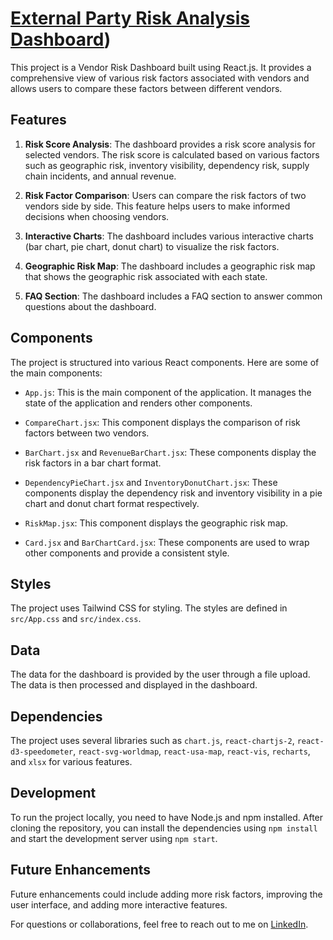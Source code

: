 # [External Party Risk Analysis Dashboard](https://eprmdashboard.netlify.ap))

This project is a Vendor Risk Dashboard built using React.js. It provides a comprehensive view of various risk factors associated with vendors and allows users to compare these factors between different vendors.

## Features

1. **Risk Score Analysis**: The dashboard provides a risk score analysis for selected vendors. The risk score is calculated based on various factors such as geographic risk, inventory visibility, dependency risk, supply chain incidents, and annual revenue.

2. **Risk Factor Comparison**: Users can compare the risk factors of two vendors side by side. This feature helps users to make informed decisions when choosing vendors.

3. **Interactive Charts**: The dashboard includes various interactive charts (bar chart, pie chart, donut chart) to visualize the risk factors.

4. **Geographic Risk Map**: The dashboard includes a geographic risk map that shows the geographic risk associated with each state.

5. **FAQ Section**: The dashboard includes a FAQ section to answer common questions about the dashboard.

## Components

The project is structured into various React components. Here are some of the main components:

- `App.js`: This is the main component of the application. It manages the state of the application and renders other components.

- `CompareChart.jsx`: This component displays the comparison of risk factors between two vendors.

- `BarChart.jsx` and `RevenueBarChart.jsx`: These components display the risk factors in a bar chart format.

- `DependencyPieChart.jsx` and `InventoryDonutChart.jsx`: These components display the dependency risk and inventory visibility in a pie chart and donut chart format respectively.

- `RiskMap.jsx`: This component displays the geographic risk map.

- `Card.jsx` and `BarChartCard.jsx`: These components are used to wrap other components and provide a consistent style.

## Styles

The project uses Tailwind CSS for styling. The styles are defined in `src/App.css` and `src/index.css`.

## Data

The data for the dashboard is provided by the user through a file upload. The data is then processed and displayed in the dashboard.

## Dependencies

The project uses several libraries such as `chart.js`, `react-chartjs-2`, `react-d3-speedometer`, `react-svg-worldmap`, `react-usa-map`, `react-vis`, `recharts`, and `xlsx` for various features.

## Development

To run the project locally, you need to have Node.js and npm installed. After cloning the repository, you can install the dependencies using `npm install` and start the development server using `npm start`.

## Future Enhancements

Future enhancements could include adding more risk factors, improving the user interface, and adding more interactive features.

For questions or collaborations, feel free to reach out to me on [LinkedIn](https://www.linkedin.com/in/raman-mishra/).
